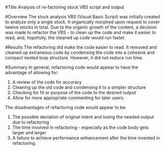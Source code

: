 #Title
Analysis of re-factoring stock VBS script and output

#Overview
The stock analysis VBS (Visual Basic Script) was initially created to analyze only a single stock. It organically morphed upon
request to cover twelve stocks in total. Due to the organic growth of the content, a decision was made to refactor the VBS - to 
clean up the code and make it easier to read, and, hopefully, the cleaned up code would run faster.

#Results
The refactoring did make the code easier to read. It removed and cleaned up extraneous code by condensing the code into a cohesive
and compact nested loop structure. However, it did not reduce run time.



#Summary
In general, refactoring code would appear to have the advantage of allowing for: 
  1. A review of the code for accuracy
  2. Cleaning up the old code and condensing it to a simpler structure
  3. Checking for fit or purpose of the code to the desired output
  4. Allow for more appropriate commenting for later users.

The disadvantages of refactoring code would appear to be:
  1. The possible deviation of original intent and losing the needed output due to refactoring
  2. The time involved in refactoring - especially as the code body gets larger and larger
  3. A failure to achieve performance enhancement after the time invested in refactoring.
